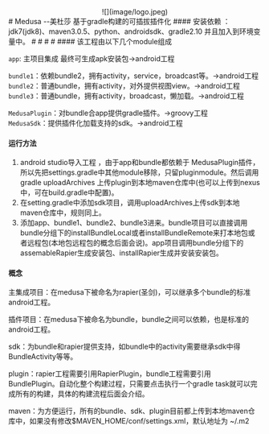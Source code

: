 <div align=center>![](image/logo.jpeg)</div>
# Medusa --美杜莎 基于gradle构建的可插拔插件化
#### 安装依赖 ：jdk7(jdk8)、maven3.0.5、python、androidsdk、gradle2.10 并且加入到环境变量中。    
#
#
#
#
#### 该工程由以下几个module组成  

`app`: 主项目集成 最终可生成apk安装包->android工程  

`bundle1`：依赖bundle2，拥有activity，service，broadcast等。->android工程    
`bundle2`：普通bundle，拥有activity，对外提供视图view。->android工程    
`bundle3`：普通bundle，拥有activity，broadcast，懒加载。->android工程    

`MedusaPlugin`：对bundle合app提供gradle插件。->groovy工程  
`MedusaSdk`：提供插件化加载支持的sdk。->android工程

#### 运行方法
1.  android studio导入工程 ，由于app和bundle都依赖于 MedusaPlugin插件，所以先把settings.gradle中其他module移除，只留pluginmodule。然后调用gradle uploadArchives 上传plugin到本地maven仓库中(也可以上传到nexus中，可在build.gradle中配置)。
2.  在setting.gradle中添加sdk项目，调用uploadArchives上传sdk到本地maven仓库中，规则同上。
3.  添加app、bundle1、bundle2、bundle3进来。bundle项目可以直接调用bundle分组下的installBundleLocal或者installBundleRemote来打本地包或者远程包(本地包远程包的概念后面会说)。app项目调用bundle分组下的assemableRapier生成安装包、installRapier生成并安装安装包。

#### 概念
主集成项目：在medusa下被命名为rapier(圣剑)，可以继承多个bundle的标准android工程。  

插件项目：在medusa下被命名为bundle，bundle之间可以依赖，也是标准的android工程。  

sdk：为bundle和rapier提供支持，如bundle中的activity需要继承sdk中得BundleActivity等等。  

plugin：rapier工程需要引用RapierPlugin，bundle工程需要引用BundlePlugin。自动化整个构建过程，只需要点击执行一个gradle task就可以完成所有的构建，具体的构建流程后面会介绍。  

maven：为方便运行，所有的bundle、sdk、plugin目前都上传到本地maven仓库中，如果没有修改$MAVEN_HOME/conf/settings.xml，默认地址为 ~/.m2








